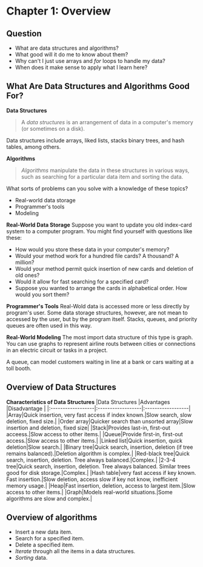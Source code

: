 # Chapter 1: Overview
## Question
* What are data structures and algorithms?
* What good will it do me to know about them?
* Why can't I just use arrays and *for* loops to handle my data?
* When does it make sense to apply what I learn here?

## What Are Data Structures and Algorithms Good For?
**Data Structures**

> A *data structures* is an arrangement of data in a computer's memory (or sometimes on a disk).

Data structures include arrays, liked lists, stacks binary trees, and hash tables, among others.

**Algorithms**

> *Algorithms* manipulate the data in these structures in various ways, such as searching for a particular data item and sorting the data.

What sorts of problems can you solve with a knowledge of these topics?
* Real-world data storage
* Programmer's tools
* Modeling

**Real-World Data Storage**
Suppose you want to update you old index-card system to a computer program. You might find yourself with questions like these:
* How would you store these data in your computer's memory?
* Would your method work for a hundred file cards? A thousand? A million?
* Would your method permit quick insertion of new cards and deletion of old ones?
* Would it allow for fast searching for a specified card?
* Suppose you wanted to arrange the cards in alphabetical order. How would you sort them?

**Programmer's Tools**
Real-Wold data is accessed more or less directly by program's user. Some data storage structures, however, are not mean to accessed by the user, but by the program itself. Stacks, queues, and priority queues are often used in this way.

**Real-World Modeling**
The most import data structure of this type is graph. You can use graphs to represent airline routs between cities or connections in an electric circuit or tasks in a project.

A queue, can model customers waiting in line at a bank or cars waiting at a toll booth.

## Overview of Data Structures
**Characteristics of Data Structures**
|Data Structures    |Advantages         |Disadvantage       |
|:------------------|:------------------|:------------------|
|Array|Quick insertion, very fast access if index known.|Slow search, slow deletion, fixed size.|
|Order array|Quicker search than unsorted array|Slow insertion and deletion, fixed size|
|Stack|Provides last-in, first-out acceess.|Slow access to other items.|
|Queue|Provide first-in, first-out access.|Slow access to other items.|
|Linked list|Quick insertion, quick deletion|Slow search.|
|Binary tree|Quick search, insertion, deletion (if tree remains balanced).|Deletion algorithm is complex.|
|Red-black tree|Quick search, insertion, deletion. Tree always balanced.|Complex.|
|2-3-4 tree|Quick search, insertion, deletion. Tree always balanced. Similar trees good for disk storage.|Complex.|
|Hash table|very fast access if key known. Fast insertion.|Slow deletion, access slow if key not know, inefficient memory usage.|
|Heap|Fast insertion, deletion, access to largest item.|Slow access to other items.|
|Graph|Models real-world situations.|Some algorithms are slow and complex.|

## Overview of algorithms
* Insert a new data item.
* Search for a specified  item.
* Delete a specified item.
* *Iterate*  through all the items in a data structures.
* *Sorting* data.